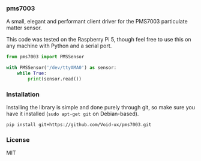 ### pms7003

A small, elegant and performant client driver for the PMS7003 particulate matter sensor.

This code was tested on the Raspberry Pi 5, though feel free to use this on any machine with Python and a serial port.

```python
from pms7003 import PMSSensor

with PMSSensor('/dev/ttyAMA0') as sensor:
    while True:
        print(sensor.read())
```

### Installation

Installing the library is simple and done purely through git, so make sure you have it installed (`sudo apt-get git` on Debian-based).

```shell
pip install git+https://github.com/Void-ux/pms7003.git
```

### License

MIT
